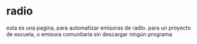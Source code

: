 # radio
esta es una pagina, para automatizar emisoras de radio. para un proyecto de escuela, o emisora comunitaria sin descargar ningún programa
